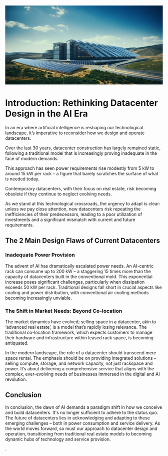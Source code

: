 ![Reimagining Datacenters in the Age of AI](img/solar.png)

# Introduction: Rethinking Datacenter Design in the AI Era

In an era where artificial intelligence is reshaping our technological landscape, it’s imperative to reconsider how we design and operate datacenters. 

Over the last 30 years, datacenter construction has largely remained static, following a traditional model that is increasingly proving inadequate in the face of modern demands. 

This approach has seen power requirements rise modestly from 5 kW to around 15 kW per rack – a figure that barely scratches the surface of what is needed today.

Contemporary datacenters, with their focus on real estate, risk becoming obsolete if they continue to neglect evolving needs. 

As we stand at this technological crossroads, the urgency to adapt is clear: unless we pay close attention, new datacenters risk repeating the inefficiencies of their predecessors, leading to a poor utilization of investments and a significant mismatch with current and future requirements.


## The 2 Main Design Flaws of Current Datacenters

### Inadequate Power Provision

The advent of AI has dramatically escalated power needs. An AI-centric rack can consume up to 200 kW – a staggering 15 times more than the capacity of datacenters built in the conventional mold. This exponential increase poses significant challenges, particularly when dissipation exceeds 50 kW per rack. Traditional designs fall short in crucial aspects like cooling and power distribution, with conventional air cooling methods becoming increasingly unviable.

### The Shift in Market Needs: Beyond Co-location

The market dynamics have evolved; selling space in a datacenter, akin to ‘advanced real estate’, is a model that’s rapidly losing relevance. The traditional co-location framework, which expects customers to manage their hardware and infrastructure within leased rack space, is becoming antiquated.

In the modern landscape, the role of a datacenter should transcend mere space rental. The emphasis should be on providing integrated solutions – selling compute, storage, and network capacity, not just rackspace and power. It’s about delivering a comprehensive service that aligns with the complex, ever-evolving needs of businesses immersed in the digital and AI revolution.

## Conclusion

In conclusion, the dawn of AI demands a paradigm shift in how we conceive and build datacenters. It's no longer sufficient to adhere to the status quo. The future of datacenters lies in acknowledging and adapting to these emerging challenges – both in power consumption and service delivery. As the world moves forward, so must our approach to datacenter design and operation, transitioning from traditional real estate models to becoming dynamic hubs of technology and service provision.

.